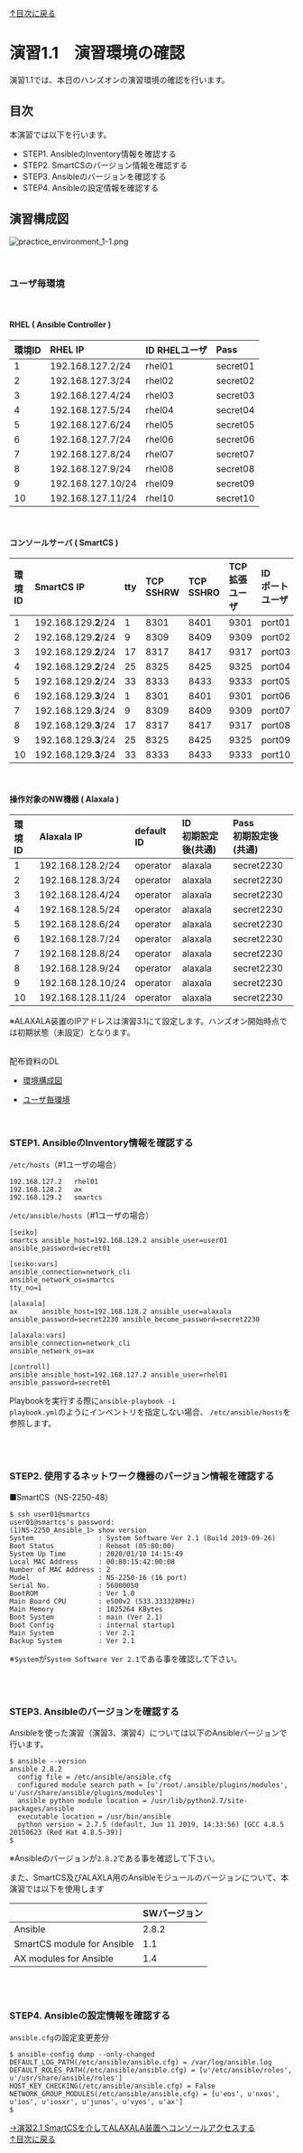[↑目次に戻る](./README.md)
<br>
# 演習1.1　演習環境の確認
演習1.1では、本日のハンズオンの演習環境の確認を行います。
<br>

## 目次
本演習では以下を行います。
- STEP1. AnsibleのInventory情報を確認する
- STEP2. SmartCSのバージョン情報を確認する
- STEP3. Ansibleのバージョンを確認する
- STEP4. Ansibleの設定情報を確認する

## 演習構成図
![practice_environment_1-1.png](./contents/image/practice_environment_1-1.png)

<br>

### ユーザ毎環境

<br>

#### RHEL ( Ansible Controller ) 

| 環境ID | RHEL IP | ID RHELユーザ | Pass |  
|:---|:---|:---|:---|
| 1  | 192.168.127.2/24 | rhel01 | secret01 | 
| 2  | 192.168.127.3/24 | rhel02 | secret02 |
| 3  | 192.168.127.4/24 | rhel03 | secret03 |
| 4  | 192.168.127.5/24 | rhel04 | secret04 |
| 5  | 192.168.127.6/24 | rhel05 | secret05 |
| 6  | 192.168.127.7/24 | rhel06 | secret06 |
| 7  | 192.168.127.8/24 | rhel07 | secret07 |
| 8  | 192.168.127.9/24 | rhel08 | secret08 |
| 9  | 192.168.127.10/24 | rhel09 | secret09 |
| 10 | 192.168.127.11/24 | rhel10 | secret10 |

<br>

#### コンソールサーバ ( SmartCS )

| 環境ID | SmartCS IP | tty | TCP<br>SSHRW | TCP<br>SSHRO | TCP<br>拡張ユーザ |ID<br>ポートユーザ | ID<br>拡張ユーザ | Pass<br>共通 | 
|:---|:---|:---|:---|:---|:---|:---|:---|:---|
| 1  | 192.168.129.**2**/24 | 1  | 8301 | 8401 | 9301 | port01 | user01 | secret01 | 
| 2  | 192.168.129.**2**/24 | 9  | 8309 | 8409 | 9309 | port02 | user02 | secret02 | 
| 3  | 192.168.129.**2**/24 | 17 | 8317 | 8417 | 9317 | port03 | user03 | secret03 | 
| 4  | 192.168.129.**2**/24 | 25 | 8325 | 8425 | 9325 | port04 | user04 | secret04 | 
| 5  | 192.168.129.**2**/24 | 33 | 8333 | 8433 | 9333 | port05 | user05 | secret05 | 
| 6  | 192.168.129.**3**/24 | 1  | 8301 | 8401 | 9301 | port06 | user06 | secret06 | 
| 7  | 192.168.129.**3**/24 | 9  | 8309 | 8409 | 9309 | port07 | user07 | secret07 | 
| 8  | 192.168.129.**3**/24 | 17 | 8317 | 8417 | 9317 | port08 | user08 | secret08 | 
| 9  | 192.168.129.**3**/24 | 25 | 8325 | 8425 | 9325 | port09 | user09 | secret09 | 
| 10 | 192.168.129.**3**/24 | 33 | 8333 | 8433 | 9333 | port10 | user10 | secret10 | 

<br>

#### 操作対象のNW機器 ( Alaxala )

| 環境ID | Alaxala IP | default ID | ID<br>初期設定後(共通) | Pass<br>初期設定後(共通) |
|:---|:---|:---|:---|:---|
| 1  | 192.168.128.2/24 | operator | alaxala | secret2230 | 
| 2  | 192.168.128.3/24 | operator | alaxala | secret2230 | 
| 3  | 192.168.128.4/24 | operator | alaxala | secret2230 | 
| 4  | 192.168.128.5/24 | operator | alaxala | secret2230 | 
| 5  | 192.168.128.6/24 | operator | alaxala | secret2230 | 
| 6  | 192.168.128.7/24 | operator | alaxala | secret2230 | 
| 7  | 192.168.128.8/24 | operator | alaxala | secret2230 | 
| 8  | 192.168.128.9/24 | operator | alaxala | secret2230 | 
| 9  | 192.168.128.10/24 | operator | alaxala | secret2230 | 
| 10 | 192.168.128.11/24 | operator | alaxala | secret2230 | 

※ALAXALA装置のIPアドレスは演習3.1にて設定します。ハンズオン開始時点では初期状態（未設定）となります。  

<br>
配布資料のDL

- [環境構成図](https://github.com/ssol-smartcs/ansible-handson/raw/master/SmartCSxALAXALA/contents/pdf/document_Environment%20diagram.pdf)

- [ユーザ毎環境](https://github.com/ssol-smartcs/ansible-handson/raw/master/SmartCSxALAXALA/contents/pdf/document_Environment_for_each_user.pdf)
<br>

### STEP1. AnsibleのInventory情報を確認する

<code>/etc/hosts</code>（#1ユーザの場合）
```
192.168.127.2   rhel01
192.168.128.2   ax
192.168.129.2   smartcs
```


<code>/etc/ansible/hosts</code>（#1ユーザの場合）
```
[seiko]
smartcs ansible_host=192.168.129.2 ansible_user=user01 ansible_password=secret01

[seiko:vars]
ansible_connection=network_cli
ansible_network_os=smartcs
tty_no=1

[alaxala]
ax      ansible_host=192.168.128.2 ansible_user=alaxala ansible_password=secret2230 ansible_become_password=secret2230

[alaxala:vars]
ansible_connection=network_cli
ansible_network_os=ax

[controll]
ansible ansible_host=192.168.127.2 ansible_user=rhel01 ansible_password=secret01

```
Playbookを実行する際に<code>ansible-playbook -i <inventory> playbook.yml</code>のようにインベントリを指定しない場合、
<code>/etc/ansible/hosts</code>を参照します。
 

<br>
<br>

### STEP2. 使用するネットワーク機器のバージョン情報を確認する

■SmartCS（NS-2250-48）
```
$ ssh user01@smartcs
user01@smartcs's password: 
(1)NS-2250_Ansible_1> show version
System                : System Software Ver 2.1 (Build 2019-09-26)
Boot Status           : Reboot (05:80:00)
System Up Time        : 2020/01/10 14:15:49
Local MAC Address     : 00:80:15:42:00:08
Number of MAC Address : 2
Model                 : NS-2250-16 (16 port)
Serial No.            : 56000050
BootROM               : Ver 1.0
Main Board CPU        : e500v2 (533.333328MHz)
Main Memory           : 1025264 KBytes
Boot System           : main (Ver 2.1)
Boot Config           : internal startup1
Main System           : Ver 2.1
Backup System         : Ver 2.1
```
※`System`が`System Software Ver 2.1`である事を確認して下さい。

<br>
<br>

### STEP3. Ansibleのバージョンを確認する

Ansibleを使った演習（演習3、演習4）については以下のAnsibleバージョンで行います。
```
$ ansible --version
ansible 2.8.2
  config file = /etc/ansible/ansible.cfg
  configured module search path = [u'/root/.ansible/plugins/modules', u'/usr/share/ansible/plugins/modules']
  ansible python module location = /usr/lib/python2.7/site-packages/ansible
  executable location = /usr/bin/ansible
  python version = 2.7.5 (default, Jun 11 2019, 14:33:56) [GCC 4.8.5 20150623 (Red Hat 4.8.5-39)]
$ 
```
※Ansibleのバージョンが`2.8.2`である事を確認して下さい。

また、SmartCS及びALAXLA用のAnsibleモジュールのバージョンについて、本演習では以下を使用します

| |SWバージョン |
|:---|:---|
|Ansible |2.8.2 |
|SmartCS module for Ansible |1.1 |
|AX modules for Ansible |1.4 |

<br>
<br>


### STEP4. Ansibleの設定情報を確認する

<code>ansible.cfg</code>の設定変更差分
```
$ ansible-config dump --only-changed
DEFAULT_LOG_PATH(/etc/ansible/ansible.cfg) = /var/log/ansible.log
DEFAULT_ROLES_PATH(/etc/ansible/ansible.cfg) = [u'/etc/ansible/roles', u'/usr/share/ansible/roles']
HOST_KEY_CHECKING(/etc/ansible/ansible.cfg) = False
NETWORK_GROUP_MODULES(/etc/ansible/ansible.cfg) = [u'eos', u'nxos', u'ios', u'iosxr', u'junos', u'vyos', u'ax']
$ 
``` 



[→演習2.1 SmartCSを介してALAXALA装置へコンソールアクセスする](./2.1-serial_connection_to_alaxala_via_smartcs.md)  
[↑目次に戻る](./README.md)
